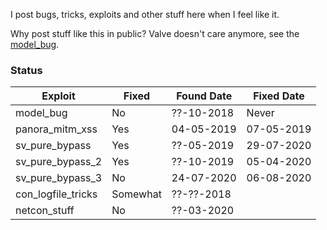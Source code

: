 I post bugs, tricks, exploits and other stuff here when I feel like it.

Why post stuff like this in public? Valve doesn't care anymore, see the [model_bug](model_bug).

### Status

| Exploit            | Fixed    | Found Date | Fixed Date  |
|--------------------|----------|------------|-------------|
| model_bug          | No       | ??-10-2018 | Never       |
| panora_mitm_xss    | Yes      | 04-05-2019 | 07-05-2019  |
| sv_pure_bypass     | Yes      | ??-05-2019 | 29-07-2020  |
| sv_pure_bypass_2   | Yes      | ??-10-2019 | 05-04-2020  |
| sv_pure_bypass_3   | No       | 24-07-2020 | 06-08-2020  |
| con_logfile_tricks | Somewhat | ??-??-2018 |             |
| netcon_stuff       | No       | ??-03-2020 |             |
